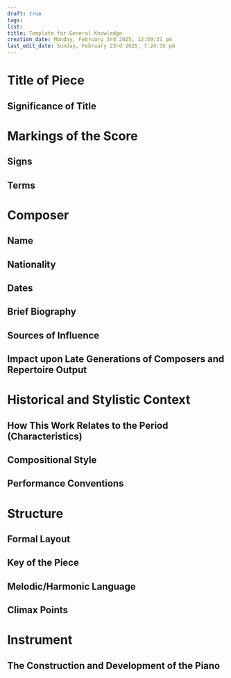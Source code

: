 ```yaml
---
draft: true
tags:
list:
title: Template for General Knowledge
creation_date: Monday, February 3rd 2025, 12:59:31 pm
last_edit_date: Sunday, February 23rd 2025, 7:24:35 pm
---
```


# Title of Piece

## Significance of Title

# Markings of the Score

## Signs

## Terms

# Composer

## Name

## Nationality

## Dates

## Brief Biography

## Sources of Influence

## Impact upon Late Generations of Composers and Repertoire Output

# Historical and Stylistic Context

## How This Work Relates to the Period (Characteristics)

## Compositional Style

## Performance Conventions

# Structure

## Formal Layout

## Key of the Piece

## Melodic/Harmonic Language

## Climax Points

# Instrument

## The Construction and Development of the Piano
